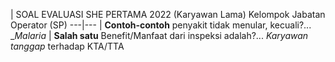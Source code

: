   | SOAL EVALUASI SHE PERTAMA 2022 (Karyawan Lama) 
Kelompok Jabatan Operator (SP)
---|---
  | __Contoh-contoh__ penyakit tidak menular, kecuali?...  _*Malaria*
  | __Salah satu__ Benefit/Manfaat dari inspeksi adalah?... *Karyawan tanggap* terhadap KTA/TTA
